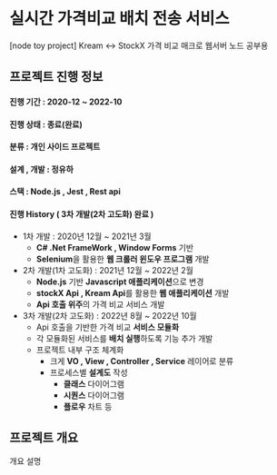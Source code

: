 # 실시간 가격비교 배치 전송 서비스

\[node toy project] Kream <-> StockX 가격 비교 매크로 웹서버 노드 공부용

## 프로젝트 진행 정보

#### 진행 기간 : 2020-12 \~ 2022-10

#### 진행 상태 : 종료(완료)

#### 분류 : 개인 사이드 프로젝트

#### 설계 , 개발 :  정유하&#x20;

#### 스택 : Node.js **, Jest , Rest api**&#x20;

#### 진행 History ( 3차 개발(2차 고도화) 완료 )

* 1차 개발 : 2020년 12월 \~ 2021년 3월&#x20;
  * **C# .Net FrameWork , Window Forms** 기반
  * **Selenium**을 활용한 **웹 크롤러 윈도우 프로그램** 개발&#x20;
* 2차 개발(1차 고도화) : 2021년 12월 \~ 2022년 2월
  * **Node.js**  기반 **Javascript 애플리케이션**으로 변경
  * **stockX Api , Kream Api**를 활용한 **웹 애플리케이션** 개발
  * **Api 호출 위주**의 가격 비교 서비스 개발
* 3차 개발(2차 고도화) : 2022년 8월 \~ 2022년 10월
  * Api 호출을 기반한 가격 비교 **서비스 모듈화**
  * 각 모듈화된 서비스를 **배치 실행**하도록 기능 추가 개발
  * 프로젝트 내부 구조 체계화
    * 크게 **VO , View , Controller , Service** 레이어로 분류
    * 프로세스별 **설계도** 작성
      * **클래스** 다이어그램
      * **시퀀스** 다이어그램
      * **플로우** 차트 등 &#x20;

## 프로젝트 개요

개요 설명&#x20;


